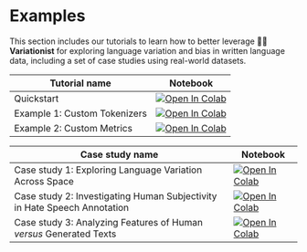 # Examples

This section includes our tutorials to learn how to better leverage 🕵️‍♀️ **Variationist** for exploring language variation and bias in written language data, including a set of case studies using real-world datasets.

| Tutorial name | Notebook |
| ----------- | -------- |
| Quickstart | [![Open In Colab](https://colab.research.google.com/assets/colab-badge.svg)](https://colab.research.google.com/github/dhfbk/variationist/blob/main/examples/Variationist_Quickstart.ipynb) |
| Example 1: Custom Tokenizers | [![Open In Colab](https://colab.research.google.com/assets/colab-badge.svg)](https://colab.research.google.com/github/dhfbk/variationist/blob/main/examples/Variationist_Example_1_Custom_Tokenizers.ipynb) |
| Example 2: Custom Metrics | [![Open In Colab](https://colab.research.google.com/assets/colab-badge.svg)](https://colab.research.google.com/github/dhfbk/variationist/blob/main/examples/Variationist%20-%20Example%202%3A%20Custom%20Metrics.ipynb) |

| Case study name | Notebook |
| ----------- | -------- |
| Case study 1: Exploring Language Variation Across Space | [![Open In Colab](https://colab.research.google.com/assets/colab-badge.svg)](https://colab.research.google.com/github/dhfbk/variationist/blob/main/examples/Variationist_Use_Case_1_Language_Variation_Across_Space.ipynb) |
| Case study 2: Investigating Human Subjectivity in Hate Speech Annotation | [![Open In Colab](https://colab.research.google.com/assets/colab-badge.svg)](https://colab.research.google.com/github/dhfbk/variationist/blob/main/examples/Variationist_Use_Case_2_Human_Subjectivity_in_Hate_Speech_Annotation.ipynb) |
| Case study 3: Analyzing Features of Human *versus* Generated Texts | [![Open In Colab](https://colab.research.google.com/assets/colab-badge.svg)](https://colab.research.google.com/github/dhfbk/variationist/blob/main/examples/Variationist_Use_Case_3_Analyzing_Features_of_Human_vs_Generated_Texts.ipynb) |
